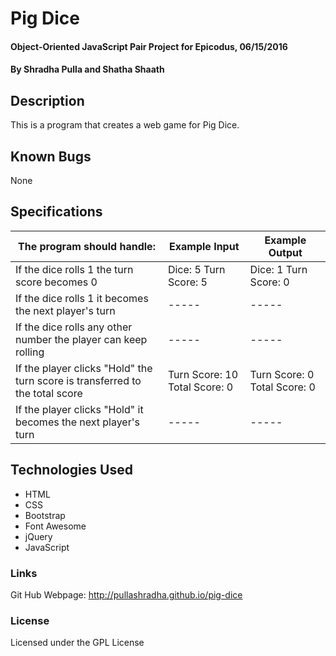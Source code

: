 # Pig Dice

#### Object-Oriented JavaScript Pair Project for Epicodus, 06/15/2016

#### By Shradha Pulla and Shatha Shaath

## Description

This is a program that creates a web game for Pig Dice.

## Known Bugs

None

## Specifications

The program should handle: | Example Input | Example Output
----- | ----- | -----
If the dice rolls 1 the turn score becomes 0 | Dice: 5 Turn Score: 5 | Dice: 1 Turn Score: 0
If the dice rolls 1 it becomes the next player's turn | ----- | -----
If the dice rolls any other number the player can keep rolling | ----- | -----
If the player clicks "Hold" the turn score is transferred to the total score | Turn Score: 10 Total Score: 0  | Turn Score: 0 Total Score: 0
If the player clicks "Hold" it becomes the next player's turn | ----- | -----

## Technologies Used

* HTML
* CSS
* Bootstrap
* Font Awesome
* jQuery
* JavaScript

### Links

Git Hub Webpage: http://pullashradha.github.io/pig-dice

### License

Licensed under the GPL License
